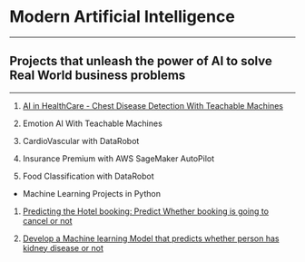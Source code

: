 # Modern Artificial Intelligence  
---
## Projects that unleash the power of AI to solve Real World business problems 
---
1. [AI in HealthCare - Chest Disease Detection With Teachable Machines](https://drive.google.com/file/d/1QX_Id7gzS8CnHDuYelIEEHStMk70FBr-/view?usp=sharing)

2. Emotion AI With Teachable Machines

3. CardioVascular with DataRobot

4. Insurance Premium with AWS SageMaker AutoPilot

5. Food Classification with DataRobot  


- Machine Learning Projects in Python  

1. [Predicting the Hotel booking: Predict Whether booking is going to cancel or not](https://github.com/jesussantana/Modern-Artificial-Intelligence/blob/main/notebooks/Predicting%20the%20Hotel%20booking/ML_hotel_booking_Prediction_deploy.ipynb)  

2. [Develop a Machine learning Model that predicts whether person has kidney disease or not](https://github.com/jesussantana/Modern-Artificial-Intelligence/blob/main/notebooks/%20Predict%20status%20of%20Chronic%20kidney%20disease/ML_chronic_Kidney_disease-deploy.ipynb)
